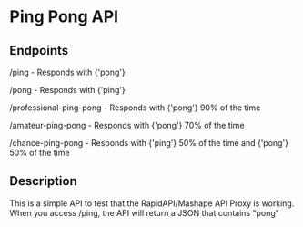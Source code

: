 Ping Pong API
=========

Endpoints
------------
/ping - Responds with {'pong'}

/pong - Responds with {'ping'}

/professional-ping-pong - Responds with {'pong'} 90% of the time

/amateur-ping-pong - Responds with {'pong'} 70% of the time

/chance-ping-pong - Responds with {'ping'} 50% of the time and {'pong'} 50% of the time


Description
------------
This is a simple API to test that the RapidAPI/Mashape API Proxy is working. When you access /ping, the API will return a JSON that contains "pong"
